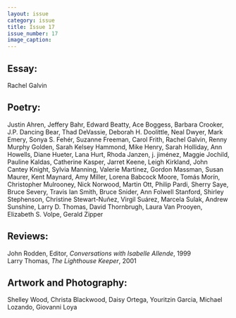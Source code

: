 ```yaml
---
layout: issue
category: issue
title: Issue 17
issue_number: 17
image_caption: 
---
```


## Essay:

Rachel Galvin  

## Poetry:

Justin Ahren, Jeffery Bahr, Edward Beatty, Ace Boggess, Barbara Crooker, J.P. Dancing Bear, Thad DeVassie, Deborah H. Doolittle, Neal Dwyer, Mark Emery, Sonya S. Fehér, Suzanne Freeman, Carol Frith, Rachel Galvin, Renny Murphy Golden, Sarah Kelsey Hammond, Mike Henry, Sarah Holliday, Ann Howells, Diane Hueter, Lana Hurt, Rhoda Janzen, j. jiménez, Maggie Jochild, Pauline Kaldas, Catherine Kasper, Jarret Keene, Leigh Kirkland, John Cantey Knight, Sylvia Manning, Valerie Martínez, Gordon Massman, Susan Maurer, Kent Maynard, Amy Miller, Lorena Babcock Moore, Tomás Morín, Christopher Mulrooney, Nick Norwood, Martin Ott, Philip Pardi, Sherry Saye, Bruce Severy, Travis Ian Smith, Bruce Snider, Ann Folwell Stanford, Shirley Stephenson, Christine Stewart-Nuñez, Virgil Suárez, Marcela Sulak, Andrew Sunshine, Larry D. Thomas, David Thornbrugh, Laura Van Prooyen, Elizabeth S. Volpe, Gerald Zipper 

## Reviews:

John Rodden, Editor, *Conversations with Isabelle Allende*, 1999  
Larry Thomas, *The Lighthouse Keeper*, 2001  

## Artwork and Photography:

Shelley Wood, Christa Blackwood, Daisy Ortega, Youritzin Garcia, Michael Lozando, Giovanni Loya  
